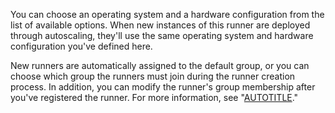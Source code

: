You can choose an operating system and a hardware configuration from the list of available options. When new instances of this runner are deployed through autoscaling, they'll use the same operating system and hardware configuration you've defined here.

New runners are automatically assigned to the default group, or you can choose which group the runners must join during the runner creation process. In addition, you can modify the runner's group membership after you've registered the runner. For more information, see "[AUTOTITLE](/actions/using-github-hosted-runners/controlling-access-to-larger-runners)."